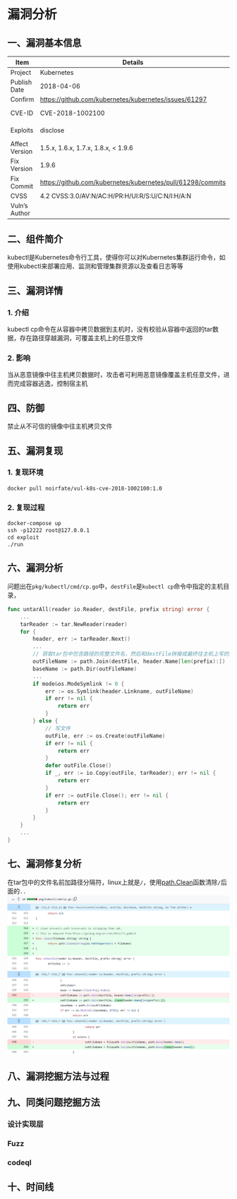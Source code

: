 # 漏洞分析

## 一、漏洞基本信息

| Item           | Details                                          | Note              |
| -------------- | ------------------------------------------------ | ----------------- |
| Project        | Kubernetes                                       |                   |
| Publish Date   | 2018-04-06                                       |                   |
| Confirm        | https://github.com/kubernetes/kubernetes/issues/61297 |              |
| CVE-ID         | CVE-2018-1002100                                 | mitre, cvedetails |
| Exploits       | disclose                                         | see in image      |
| Affect Version | 1.5.x, 1.6.x, 1.7.x, 1.8.x, < 1.9.6              |                   |
| Fix Version    | 1.9.6                                            |                   |
| Fix Commit     | https://github.com/kubernetes/kubernetes/pull/61298/commits  |       |
| CVSS           | 4.2 CVSS:3.0/AV:N/AC:H/PR:H/UI:R/S:U/C:N/I:H/A:N |                   |
| Vuln’s Author  |                                                  |                   |


## 二、组件简介
kubectl是Kubernetes命令行工具，使得你可以对Kubernetes集群运行命令，如使用kubectl来部署应用、监测和管理集群资源以及查看日志等等

## 三、漏洞详情

### 1. 介绍
kubectl cp命令在从容器中拷贝数据到主机时，没有校验从容器中返回的tar数据，存在路径穿越漏洞，可覆盖主机上的任意文件

### 2. 影响
当从恶意镜像中往主机拷贝数据时，攻击者可利用恶意镜像覆盖主机任意文件，进而完成容器逃逸，控制宿主机

## 四、防御
禁止从不可信的镜像中往主机拷贝文件

## 五、漏洞复现
### 1. 复现环境
```
docker pull noirfate/vul-k8s-cve-2018-1002100:1.0
```
### 2. 复现过程
```
docker-compose up
ssh -p12222 root@127.0.0.1
cd exploit
./run
```

## 六、漏洞分析
问题出在`pkg/kubectl/cmd/cp.go`中，`destFile`是`kubectl cp`命令中指定的主机目录，
```go
func untarAll(reader io.Reader, destFile, prefix string) error {
	...
	tarReader := tar.NewReader(reader)
	for {
		header, err := tarReader.Next()
		...
		// 获取tar包中包含路径的完整文件名，然后和destFile拼接成最终往主机上写的文件名outFileName
		outFileName := path.Join(destFile, header.Name[len(prefix):])
		baseName := path.Dir(outFileName)
		...
		if mode&os.ModeSymlink != 0 {
			err := os.Symlink(header.Linkname, outFileName)
			if err != nil {
				return err
			}
		} else {
            // 写文件
			outFile, err := os.Create(outFileName)
			if err != nil {
				return err
			}
			defer outFile.Close()
			if _, err := io.Copy(outFile, tarReader); err != nil {
				return err
			}
			if err := outFile.Close(); err != nil {
				return err
			}
		}
	}
	...
}
```

## 七、漏洞修复分析
在tar包中的文件名前加路径分隔符，linux上就是`/`，使用[path.Clean](https://pkg.go.dev/path#Clean)函数清除`/`后面的`..`
![](./cve-2018-1002100-patch.jpg)

## 八、漏洞挖掘方法与过程

## 九、同类问题挖掘方法

### 设计实现层

### Fuzz

### codeql

## 十、时间线

